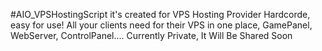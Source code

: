 #AIO_VPSHostingScript
it's created for VPS Hosting Provider Hardcorde, easy for use!
All your clients need for their VPS in one place, GamePanel, WebServer, ControlPanel....
Currently Private, It Will Be Shared Soon
